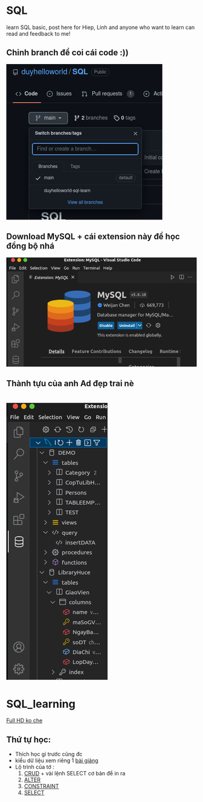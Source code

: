 # SQL
learn SQL basic, post here for Hiep, Linh and anyone who want to learn can read and feedback to me!
## Chỉnh branch để coi cái code :))
![Branch](branch.png)
## Download MySQL + cái extension này để học đồng bộ nhá ##
![ ](vscode.png)
## Thành tựu của anh Ad đẹp trai nè ##
![ ](result.png)
=======
# SQL_learning

[Full HD ko che](https://www.youtube.com/playlist?list=PLE1qPKuGSJaDkQQB5vK7t7-PRIVjtqeHB)

## Thứ tự học: 
- Thích học gì trước cũng đc 
- kiểu dữ liệu xem riêng 1 [bài giảng](https://youtu.be/_40bzGOHloo?t=24)
- Lộ trình của tớ :
  1. [CRUD](/CRUD) + vài lệnh SELECT cơ bản để in ra
  2. [ALTER](/AlterTable)
  3. [CONSTRAINT](/Constraint)
  4. [SELECT](/Select)

